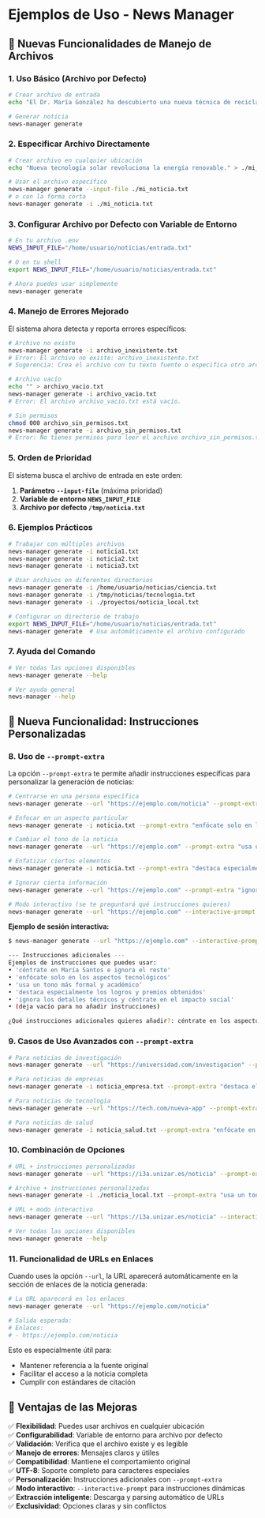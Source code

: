 # Ejemplos de Uso - News Manager

## 🎯 **Nuevas Funcionalidades de Manejo de Archivos**

### 1. **Uso Básico (Archivo por Defecto)**

```bash
# Crear archivo de entrada
echo "El Dr. María González ha descubierto una nueva técnica de reciclaje de plásticos." > /tmp/noticia.txt

# Generar noticia
news-manager generate
```

### 2. **Especificar Archivo Directamente**

```bash
# Crear archivo en cualquier ubicación
echo "Nueva tecnología solar revoluciona la energía renovable." > ./mi_noticia.txt

# Usar el archivo específico
news-manager generate --input-file ./mi_noticia.txt
# o con la forma corta
news-manager generate -i ./mi_noticia.txt
```

### 3. **Configurar Archivo por Defecto con Variable de Entorno**

```bash
# En tu archivo .env
NEWS_INPUT_FILE="/home/usuario/noticias/entrada.txt"

# O en tu shell
export NEWS_INPUT_FILE="/home/usuario/noticias/entrada.txt"

# Ahora puedes usar simplemente
news-manager generate
```

### 4. **Manejo de Errores Mejorado**

El sistema ahora detecta y reporta errores específicos:

```bash
# Archivo no existe
news-manager generate -i archivo_inexistente.txt
# Error: El archivo no existe: archivo_inexistente.txt
# Sugerencia: Crea el archivo con tu texto fuente o especifica otro archivo con --input-file

# Archivo vacío
echo "" > archivo_vacio.txt
news-manager generate -i archivo_vacio.txt
# Error: El archivo archivo_vacio.txt está vacío.

# Sin permisos
chmod 000 archivo_sin_permisos.txt
news-manager generate -i archivo_sin_permisos.txt
# Error: No tienes permisos para leer el archivo archivo_sin_permisos.txt
```

### 5. **Orden de Prioridad**

El sistema busca el archivo de entrada en este orden:

1. **Parámetro `--input-file`** (máxima prioridad)
2. **Variable de entorno `NEWS_INPUT_FILE`**
3. **Archivo por defecto `/tmp/noticia.txt`**

### 6. **Ejemplos Prácticos**

```bash
# Trabajar con múltiples archivos
news-manager generate -i noticia1.txt
news-manager generate -i noticia2.txt
news-manager generate -i noticia3.txt

# Usar archivos en diferentes directorios
news-manager generate -i /home/usuario/noticias/ciencia.txt
news-manager generate -i /tmp/noticias/tecnologia.txt
news-manager generate -i ./proyectos/noticia_local.txt

# Configurar un directorio de trabajo
export NEWS_INPUT_FILE="/home/usuario/noticias/entrada.txt"
news-manager generate  # Usa automáticamente el archivo configurado
```

### 7. **Ayuda del Comando**

```bash
# Ver todas las opciones disponibles
news-manager generate --help

# Ver ayuda general
news-manager --help
```

## 🎯 **Nueva Funcionalidad: Instrucciones Personalizadas**

### 8. **Uso de `--prompt-extra`**

La opción `--prompt-extra` te permite añadir instrucciones específicas para personalizar la generación de noticias:

```bash
# Centrarse en una persona específica
news-manager generate --url "https://ejemplo.com/noticia" --prompt-extra "céntrate en María Santos e ignora el resto"

# Enfocar en un aspecto particular
news-manager generate -i noticia.txt --prompt-extra "enfócate solo en los aspectos tecnológicos"

# Cambiar el tono de la noticia
news-manager generate --url "https://ejemplo.com" --prompt-extra "usa un tono más formal y académico"

# Enfatizar ciertos elementos
news-manager generate -i noticia.txt --prompt-extra "destaca especialmente los logros y premios obtenidos"

# Ignorar cierta información
news-manager generate --url "https://ejemplo.com" --prompt-extra "ignora los detalles técnicos y céntrate en el impacto social"

# Modo interactivo (se te preguntará qué instrucciones quieres)
news-manager generate --url "https://ejemplo.com" --interactive-prompt
```

**Ejemplo de sesión interactiva:**
```bash
$ news-manager generate --url "https://ejemplo.com" --interactive-prompt

--- Instrucciones adicionales ---
Ejemplos de instrucciones que puedes usar:
• 'céntrate en María Santos e ignora el resto'
• 'enfócate solo en los aspectos tecnológicos'
• 'usa un tono más formal y académico'
• 'destaca especialmente los logros y premios obtenidos'
• 'ignora los detalles técnicos y céntrate en el impacto social'
• (deja vacío para no añadir instrucciones)

¿Qué instrucciones adicionales quieres añadir?: céntrate en los aspectos de investigación
```

### 9. **Casos de Uso Avanzados con `--prompt-extra`**

```bash
# Para noticias de investigación
news-manager generate --url "https://universidad.com/investigacion" --prompt-extra "enfócate en la metodología y los resultados principales"

# Para noticias de empresas
news-manager generate -i noticia_empresa.txt --prompt-extra "destaca el impacto económico y las oportunidades de empleo"

# Para noticias de tecnología
news-manager generate --url "https://tech.com/nueva-app" --prompt-extra "explica las ventajas para el usuario final de forma clara"

# Para noticias de salud
news-manager generate -i noticia_salud.txt --prompt-extra "enfócate en los beneficios para la salud pública y la prevención"
```

### 10. **Combinación de Opciones**

```bash
# URL + instrucciones personalizadas
news-manager generate --url "https://i3a.unizar.es/noticia" --prompt-extra "céntrate en los investigadores jóvenes y sus logros"

# Archivo + instrucciones personalizadas
news-manager generate -i ./noticia_local.txt --prompt-extra "usa un tono más cercano y local"

# URL + modo interactivo
news-manager generate --url "https://i3a.unizar.es/noticia" --interactive-prompt

# Ver todas las opciones disponibles
news-manager generate --help
```

### 11. **Funcionalidad de URLs en Enlaces**

Cuando uses la opción `--url`, la URL aparecerá automáticamente en la sección de enlaces de la noticia generada:

```bash
# La URL aparecerá en los enlaces
news-manager generate --url "https://ejemplo.com/noticia"

# Salida esperada:
# Enlaces:
# - https://ejemplo.com/noticia
```

Esto es especialmente útil para:
- Mantener referencia a la fuente original
- Facilitar el acceso a la noticia completa
- Cumplir con estándares de citación

## 🔧 **Ventajas de las Mejoras**

✅ **Flexibilidad**: Puedes usar archivos en cualquier ubicación  
✅ **Configurabilidad**: Variable de entorno para archivo por defecto  
✅ **Validación**: Verifica que el archivo existe y es legible  
✅ **Manejo de errores**: Mensajes claros y útiles  
✅ **Compatibilidad**: Mantiene el comportamiento original  
✅ **UTF-8**: Soporte completo para caracteres especiales  
✅ **Personalización**: Instrucciones adicionales con `--prompt-extra`  
✅ **Modo interactivo**: `--interactive-prompt` para instrucciones dinámicas  
✅ **Extracción inteligente**: Descarga y parsing automático de URLs  
✅ **Exclusividad**: Opciones claras y sin conflictos